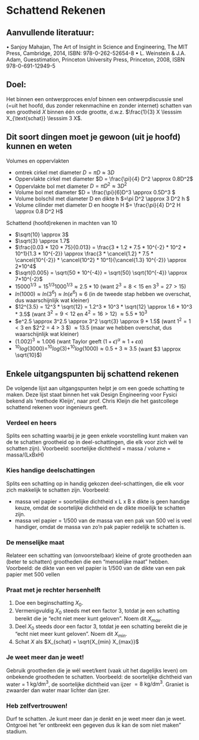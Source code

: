 # Schattend Rekenen

## Aanvullende literatuur:
• Sanjoy Mahajan, The Art of Insight in Science and Engineering, The MIT Press, Cambridge, 2014,
ISBN: 978-0-262-52654-8
• L. Weinstein & J.A. Adam, Guesstimation, Princeton University Press, Princeton, 2008,
ISBN 978-0-691-12949-5

## Doel:
Het binnen een ontwerpproces en/of binnen een ontwerpdiscussie snel (=uit het hoofd, dus
zonder rekenmachine en zonder internet) schatten van een grootheid $X$ binnen één orde
grootte, d.w.z. $\frac{1}{3} X \lesssim X_{\text{schat}} \lesssim 3 X$.

## Dit soort dingen moet je gewoon (uit je hoofd) kunnen en weten
Volumes en oppervlakten
* omtrek cirkel met diameter $D = \pi D \approx 3D$
* Oppervlakte cirkel met diameter $D = \frac{\pi}{4} D^2 \approx 0.8D^2$
* Oppervlakte bol met diameter $D = \pi D^2 \approx 3 D^2$
* Volume bol met diameter $D = \frac{\pi}{6}D^3 \approx 0.5D^3 $
* Volume bolschil met diameter D en dikte h $=\pi D^2 \approx 3 D^2 h $
* Volume cilinder met diameter D en hoogte H $= \frac{\pi}{4} D^2 H \approx 0.8 D^2 H$


Schattend (hoofd)rekenen in machten van 10
* $\sqrt{10} \approx 3$
* $\sqrt{3} \approx 1.7$
* $\frac{0.03 * 120 * 75}{0.013} = \frac{3 * 1.2 * 7.5 * 10^{-2} * 10^2 * 10^1}{1.3 * 10^{-2}} \approx \frac{3 * \cancel{1.2} * 7.5 * \cancel{10^{-2}} * \cancel{10^2} * 10^1}{\cancel{1.3} 10^{-2}} \approx 2*10^4$
* $\sqrt{0.005} = \sqrt{50 * 10^{-4}} = \sqrt{50} \sqrt{10^{-4}} \approx 7*10^{-2}$
* $15000^{1/3} = 15^{1/3} 1000^{1/3} \approx 2.5 * 10$ (want $2^3 = 8 < 15$ en $3^3 = 27 > 15$)
* $ln(1000) \approx ln\left( 3^6 \right) \approx ln\left( e^6 \right) \approx 6$ (in de tweede stap hebben we overschat, dus waarschijnlijk wat kleiner)
* $12^{3.5} = 12^3 * \sqrt{12} = 1.2^3 * 10^3 * \sqrt{12} \approx 1.6 * 10^3 * 3.5$ (want $3^2 = 9 < 12$ en $4^2 = 16 > 12$) $\approx 5.5 * 10^3$
* $e^2.5 \approx 3^2.5 \approx 3^2 \sqrt{3} \approx 9 * 1.5$ (want $1^2 = 1 < 3$ en $2^2 = 4 > 3 $) $\approx 13.5$ (maar we hebben overschat, dus waarschijnlijk wat kleiner)
* $(1.002)^3 \approx 1.006$ $\left(\text{want Taylor geeft }(1 + \epsilon)^\alpha \approx 1 + \epsilon \alpha \right)$
* $^{10}log(3000) = ^{10}log(3) + ^{10}log(1000) \approx 0.5 + 3 \approx 3.5$ (want $3 \approx \sqrt{10}$)

## Enkele uitgangspunten bij schattend rekenen

De volgende lijst aan uitgangspunten helpt je om een goede schatting te maken. Deze lijst staat binnen het vak Design Engineering voor Fysici bekend als 'methode Kleijn', naar prof. Chris Kleijn die het gastcollege schattend rekenen voor ingenieurs geeft. 

### Verdeel en heers
Splits een schatting waarbij je je geen enkele voorstelling kunt maken van de te
schatten grootheid op in deel-schattingen, die elk voor zich wél te schatten zijn).
Voorbeeld: soortelijke dichtheid = massa / volume = massa/(LxBxH)

### Kies handige deelschattingen
Splits een schatting op in handig gekozen deel-schattingen, die elk voor zich
makkelijk te schatten zijn.
Voorbeeld:
* massa vel papier = soortelijke dichtheid x L x B x dikte is geen handige keuze,
omdat de soortelijke dichtheid en de dikte moeilijk te schatten zijn.
* massa vel papier = 1/500 van de massa van een pak van 500 vel is veel handiger,
omdat de massa van zo’n pak papier redelijk te schatten is.

### De menselijke maat
Relateer een schatting van (onvoorstelbaar) kleine of grote grootheden aan (beter
te schatten) grootheden die een “menselijke maat” hebben.
Voorbeeld: de dikte van een vel papier is 1/500 van de dikte van een pak papier
met 500 vellen

### Praat met je rechter hersenhelft
1. Doe een beginschatting $X_0$.
2. Vermenigvuldig $X_0$ steeds met een factor 3, totdat je een schatting bereikt die
je “echt niet meer kunt geloven”. Noem dit $X_{max}$.
3. Deel $X_0$ steeds door een factor 3, totdat je een schatting bereikt die je “echt
niet meer kunt geloven”. Noem dit $X_{min}$.
4. Schat $X$ als $X_{schat} = \sqrt{X_{min} X_{max}}$

### Je weet meer dan je weet!
Gebruik grootheden die je wél weet/kent (vaak uit het dagelijks leven) om
onbekende grootheden te schatten.
Voorbeeld: de soortelijke dichtheid van water = $1 \text{ kg}/\text{dm}^3$, de soortelijke dichtheid
van ijzer $= 8 \text{ kg}/\text{dm}^3$. Graniet is zwaarder dan water maar lichter dan ijzer.

### Heb zelfvertrouwen!
Durf te schatten. Je kunt meer dan je denkt en je weet meer dan je weet.
Ontgroei het “er ontbreekt een gegeven dus ik kan de som niet maken” stadium.
